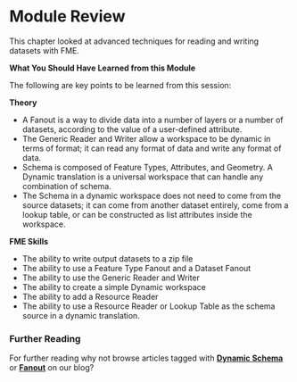 # Module Review

This chapter looked at advanced techniques for reading and writing datasets with FME.

**What You Should Have Learned from this Module**

The following are key points to be learned from this session: 

**Theory**

- A Fanout is a way to divide data into a number of layers or a number of datasets, according to the value of a user-defined attribute.
- The Generic Reader and Writer allow a workspace to be dynamic in terms of format; it can read any format of data and write any format of data.
- Schema is composed of Feature Types, Attributes, and Geometry. A Dynamic translation is a universal workspace that can handle any combination of schema.
- The Schema in a dynamic workspace does not need to come from the source datasets; it can come from another dataset entirely, come from a lookup table, or can be constructed as list attributes inside the workspace.

**FME Skills**

- The ability to write output datasets to a zip file
- The ability to use a Feature Type Fanout and a Dataset Fanout
- The ability to use the Generic Reader and Writer
- The ability to create a simple Dynamic workspace
- The ability to add a Resource Reader
- The ability to use a Resource Reader or Lookup Table as the schema source in a dynamic translation.

### Further Reading ###

For further reading why not browse articles tagged with **[Dynamic Schema](blog.safe.com/tag/dynamic-schema/)** or **[Fanout](http://blog.safe.com/tag/fanout/)** on our blog? 